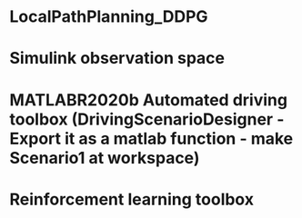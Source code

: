 # LocalPathPlanning_DDPG

# Simulink observation space
# MATLABR2020b Automated driving toolbox (DrivingScenarioDesigner - Export it as a matlab function - make Scenario1 at workspace)
# Reinforcement learning toolbox
